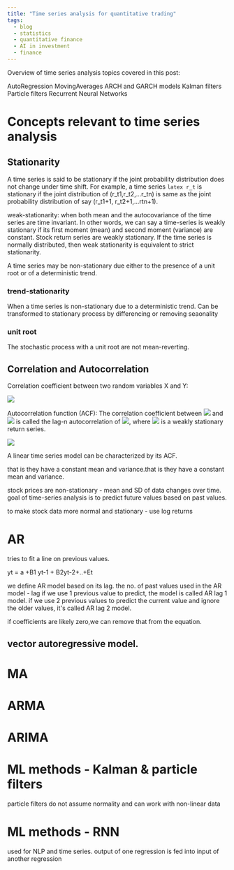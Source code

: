 ```yaml
---
title: "Time series analysis for quantitative trading"
tags:
  - blog
  - statistics
  - quantitative finance
  - AI in investment
  - finance
---
```


Overview of time series analysis topics covered in this post:

AutoRegression
MovingAverages
ARCH and GARCH models
Kalman filters
Particle filters
Recurrent Neural Networks

# Concepts relevant to time series analysis

## Stationarity

A time series is said to be stationary if the joint probability distribution does not change under time shift. For example, a time series `latex r_t` is stationary if the joint distribution of (r_t1,r_t2,...r_tn) is same as the joint probability distribution of say (r_t1+1, r_t2+1,...rtn+1). 

weak-stationarity: when both mean and the autocovariance of the time series are time invariant. In other words, we can say a time-series is weakly stationary if its first moment (mean) and second moment (variance) are constant. Stock return series are weakly stationary. If the time series is normally distributed, then weak stationarity is equivalent to strict stationarity.

A time series may be non-stationary due either to the presence of a unit root or of a deterministic trend. 


### trend-stationarity
When a time series is non-stationary due to a deterministic trend. Can be transformed to stationary process by differencing or removing seaonality
### unit root
The stochastic process with a unit root are not mean-reverting.

## Correlation and Autocorrelation

Correlation coefficient between two random variables X and Y:

<img src="https://latex.codecogs.com/svg.latex?\rho_{x,y} = \frac{Cov(X,Y)}{\sqrt{Var(X)Var(Y)}}">

Autocorrelation function (ACF): 
The correlation coefficient between <img src="https://latex.codecogs.com/svg.latex?r_t"> and <img src="https://latex.codecogs.com/svg.latex?r_{t-n}"> is called the lag-n autocorrelation of <img src="https://latex.codecogs.com/svg.latex?r_{t}">, where <img src="https://latex.codecogs.com/svg.latex?r_{n}"> is a weakly stationary return series.

<img src="https://latex.codecogs.com/svg.latex?\rho_{n} = \frac{Cov(r_t,r_{t-n})}{Var(r_t)}">

A linear time series model can be characterized by its ACF.


that is they have a constant mean and variance.that is they have a constant mean and variance.


stock prices are non-stationary - mean and SD of data changes over time. goal of time-series analysis is to predict future values based on past values.

to make stock data more normal and stationary - use log returns 

# AR

tries to fit a line on previous values. 

yt = a +B1 yt-1 + B2yt-2+..+Et

we define AR model based on its lag. the no. of past values used in the AR model - lag
if we use 1 previous value to predict, the model is called AR lag 1 model. if we use 2 previous values to predict the current value and ignore the older values, it's called AR lag 2 model.

if coefficients are likely zero,we can remove that from the equation. 

## vector autoregressive model.

# MA

# ARMA

# ARIMA

# ML methods - Kalman & particle filters

particle filters do not assume normality and can work with non-linear data

# ML methods - RNN

used for NLP and time series. output of one regression is fed into input of another regression
